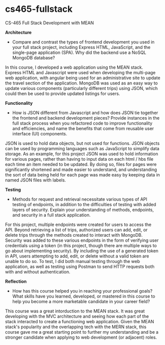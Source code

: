 # cs465-fullstack
CS-465 Full Stack Development with MEAN

**Architecture**

*  Compare and contrast the types of frontend development you used in your full stack project, including Express HTML, JavaScript, and the single-page application (SPA). Why did the backend use a NoSQL MongoDB database?

In this course, I developed a web application using the MEAN stack. Express HTML and Javascript were used when developing the multi-page web application, with angular being used for an administrative site to update the travel section of the application. MongoDB was used as an easy way to update various components (particularly different trips) using JSON, which could then be used to provide updated listings for users.

**Functionality**

* How is JSON different from Javascript and how does JSON tie together the frontend and backend development pieces? Provide instances in the full stack process when you refactored code to improve functionality and efficiencies, and name the benefits that come from reusable user interface (UI) components.

JSON is used to hold data objects, but not used for functions. JSON objects can be used by programming languages such as JavaScript to simplify data storage. As an example, for this project JSON was used to hold information for various pages, rather than having to input data on each html / hbs file each time an item needed to be updated. By doing so, files for pages were significantly shortened and made easier to understand, and understanding the sort of data being held for each page was made easy by keeping data in named JSON files with labels.

**Testing**

* Methods for request and retrieval necessitate various types of API testing of endpoints, in addition to the difficulties of testing with added layers of security. Explain your understanding of methods, endpoints, and security in a full stack application.

For this project, multiple endpoints were created for users to access the API. Beyond retrieving a list of trips, authorized users can add, edit, or delete trips through the methods created to interact with MongoDB. Security was added to these various endpoints in the form of verifying user credentials using a token (in this project, though there are multiple ways to go about implementing security). By including the use of a generated token in API, users attempting to add, edit, or delete without a valid token are unable to do so. To test, I did both manual testing through the web application, as well as testing using Postman to send HTTP requests both with and without authentication.

**Reflection**

* How has this course helped you in reaching your professional goals? What skills have you learned, developed, or mastered in this course to help you become a more marketable candidate in your career field?

This course was a great intorduction to the MEAN stack. It was great developing with the MVC architecture and seeing how each part of the stack interacted to create a functioning web application. Given the MEAN stack's popularity and the overlapping tech with the MERN stack, this course gave me a great starting point to further my understanding and be a stronger candidate when applying to web development (or adjacent) roles.

